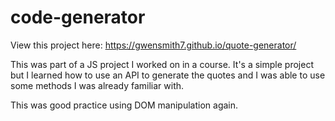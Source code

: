 # code-generator

View this project here: https://gwensmith7.github.io/quote-generator/

This was part of a JS project I worked on in a course. It's a simple project but I learned how to use an API to generate the quotes and I was able to use some methods I was already familiar with.

This was good practice using DOM manipulation again.
